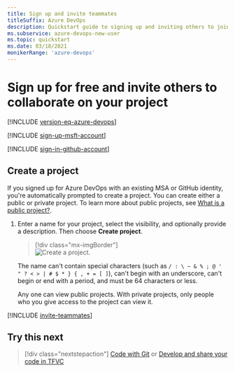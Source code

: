 ```yaml
---
title: Sign up and invite teammates
titleSuffix: Azure DevOps   
description: Quickstart guide to signing up and inviting others to join a team project in Azure DevOps Services 
ms.subservice: azure-devops-new-user
ms.topic: quickstart
ms.date: 03/18/2021
monikerRange: 'azure-devops'
---
```


# Sign up for free and invite others to collaborate on your project

[!INCLUDE [version-eq-azure-devops](../../includes/version-eq-azure-devops.md)]

<a name="MicrosoftAccount"></a>

[!INCLUDE [sign-up-msft-account](../../includes/sign-up-msft-account.md)]

<a name="GitHubAccount"></a>

[!INCLUDE [sign-in-github-account](../../includes/sign-in-github-account.md)]


<a id="create-project" />

## Create a project 

If you signed up for Azure DevOps with an existing MSA or GitHub identity, you're automatically prompted to create a project. You can create either a public or private project. To learn more about public projects, see [What is a public project?](../../organizations/public/about-public-projects.md). 

1. Enter a name for your project, select the visibility, and optionally provide a description. Then choose **Create project**. 

    > [!div class="mx-imgBorder"]  
    > ![Create a project.](../../boards/get-started/media/sign-up/nf-create-project.png)

    The name can't contain special characters (such as `/ : \ ~ & % ; @ ' " ? < > | # $ * } { , + = [ ]`), can't begin with an underscore, can't begin or end with a period, and must be 64 characters or less.

    Any one can view public projects. With private projects, only people who you give access to the project can view it.


<a name="invite-others"></a>

[!INCLUDE [invite-teammates](../../includes/invite-teammates.md)]

## Try this next

> [!div class="nextstepaction"]
> [Code with Git](../../user-guide/code-with-git.md?view=azure-devops&preserve-view=true) or [Develop and share your code in TFVC](../tfvc/share-your-code-in-tfvc-vs.md)